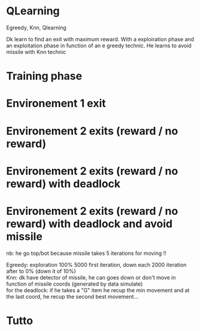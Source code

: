 # QLearning
Egreedy, Knn, Qlearning

Dk learn to find an exit with maximum reward. With a exploiration phase and an exploitation phase in function of an e greedy technic. He learns to avoid missile with Knn technic


<h1>Training phase</h1>


<h1>Environement 1 exit</h1>


<h1>Environement 2 exits (reward / no reward)</h1>



<h1>Environement 2 exits (reward / no reward) with deadlock</h1>



<h1>Environement 2 exits (reward / no reward) with deadlock and avoid missile</h1>





nb: he go top/bot because missile takes 5 iterations for moving !!


Egreedy: exploration 100% 5000 first iteration, down each 2000 iteration after to 0% (down it of 10%) <br>
Knn: dk have detector of missile, he can goes down or don't move in function of missile coords (generated by data simulate)<br>
for the deadlock: if he takes a "G" item he recup the min movement and at the last coord, he recup the second best movement...




<h1>Tutto</h1>
